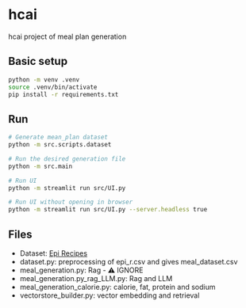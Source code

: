 # hcai

hcai project of meal plan generation

## Basic setup

``` bash
python -m venv .venv
source .venv/bin/activate
pip install -r requirements.txt
```

## Run

``` bash
# Generate mean_plan dataset
python -m src.scripts.dataset

# Run the desired generation file
python -m src.main

# Run UI
python -m streamlit run src/UI.py

# Run UI without opening in browser
python -m streamlit run src/UI.py --server.headless true

```

## Files

* Dataset: [Epi Recipes](https://www.kaggle.com/datasets/hugodarwood/epirecipes?resource=download)
* dataset.py: preprocessing of epi_r.csv and gives meal_dataset.csv
* meal_generation.py: Rag - ⚠️ IGNORE
* meal_generation.py_rag_LLM.py: Rag and LLM
* meal_generation_calorie.py: calorie, fat, protein and sodium
* vectorstore_builder.py: vector embedding and retrieval
